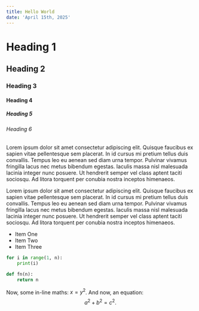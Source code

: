 ```yaml
---
title: Hello World
date: 'April 15th, 2025'
---
```


# Heading 1
## Heading 2
### Heading 3
#### Heading 4
##### Heading 5
###### Heading 6

Lorem ipsum dolor sit amet consectetur adipiscing elit. Quisque faucibus ex sapien vitae pellentesque sem placerat. In id cursus mi pretium tellus duis convallis. Tempus leo eu aenean sed diam urna tempor. Pulvinar vivamus fringilla lacus nec metus bibendum egestas. Iaculis massa nisl malesuada lacinia integer nunc posuere. Ut hendrerit semper vel class aptent taciti sociosqu. Ad litora torquent per conubia nostra inceptos himenaeos.

Lorem ipsum dolor sit amet consectetur adipiscing elit. Quisque faucibus ex sapien vitae pellentesque sem placerat. In id cursus mi pretium tellus duis convallis. Tempus leo eu aenean sed diam urna tempor. Pulvinar vivamus fringilla lacus nec metus bibendum egestas. Iaculis massa nisl malesuada lacinia integer nunc posuere. Ut hendrerit semper vel class aptent taciti sociosqu. Ad litora torquent per conubia nostra inceptos himenaeos.

- Item One
- Item Two
- Item Three

```python
for i in range(1, n):
    print(i)

def fn(n):
    return n
```

Now, some in-line maths: $x=y^2$. And now, an equation:
$$ a^2 + b^2 = c^2. $$